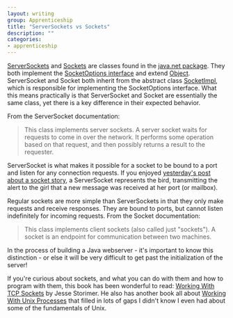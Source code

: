 ```yaml
---
layout: writing
group: Apprenticeship
title: "ServerSockets vs Sockets"
description: ""
categories:
- apprenticeship
---
```


[ServerSockets](http://docs.oracle.com/javase/1.5.0/docs/api/java/net/ServerSocket.html) and [Sockets](http://docs.oracle.com/javase/1.5.0/docs/api/java/net/Socket.html) are classes found in the [java.net package](http://docs.oracle.com/javase/1.5.0/docs/api/java/net/package-summary.html). They both implement the [SocketOptions interface](http://docs.oracle.com/javase/1.4.2/docs/api/java/net/SocketOptions.html) and extend [Object](http://docs.oracle.com/javase/1.4.2/docs/api/java/lang/Object.html). ServerSocket and Socket both inherit from the abstract class [SocketImpl](http://docs.oracle.com/javase/1.4.2/docs/api/java/net/SocketImpl.html), which is responsible for implementing the SocketOptions interface. What this means practically is that ServerSocket and Socket are essentially the same class, yet there is a key difference in their expected behavior.

From the ServerSocket documentation:
> This class implements server sockets. A server socket waits for requests to come in over the network. It performs some operation based on that request, and then possibly returns a result to the requester.

ServerSocket is what makes it possible for a socket to be bound to a port and listen for any connection requests. If you enjoyed [yesterday's post about a socket story](http://selfless-singleton.rickwinfrey.com/2013/01/23/a-sockets-story/), a ServerSocket represents the bird, transmitting the alert to the girl that a new message was received at her port (or mailbox).

Regular sockets are more simple than ServerSockets in that they only make requests and receive responses. They are bound to ports, but cannot listen indefinitely for incoming requests. From the Socket documentation:

>This class implements client sockets (also called just "sockets"). A socket is an endpoint for communication between two machines.

In the process of building a Java webserver - it's important to know this distinction - or else it will be very difficult to get past the initialization of the server!

If you're curious about sockets, and what you can do with them and how to program with them, this book has been wonderful to read: [Working With TCP Sockets](http://workingwithtcpsockets.com/) by Jesse Storimer. He also has another book all about [Working With Unix Processes](http://workingwithunixprocesses.com/) that filled in lots of gaps I didn't know I even had about some of the fundamentals of Unix.
